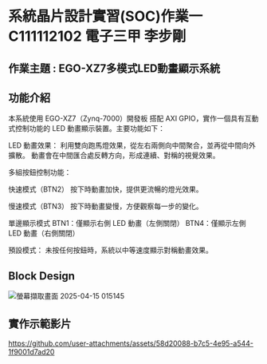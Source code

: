 # 系統晶片設計實習(SOC)作業一   C111112102 電子三甲 李步剛

## 作業主題 : EGO-XZ7多模式LED動畫顯示系統
## 功能介紹
本系統使用 EGO-XZ7（Zynq-7000）開發板 搭配 AXI GPIO，實作一個具有互動式控制功能的 LED 動畫顯示裝置。主要功能如下：

LED 動畫效果：
利用雙向跑馬燈效果，從左右兩側向中間聚合，並再從中間向外擴散。
動畫會在中間匯合處反轉方向，形成連續、對稱的視覺效果。

多組按鈕控制功能：

快速模式（BTN2）
按下時動畫加快，提供更流暢的燈光效果。

慢速模式（BTN3）
按下時動畫變慢，方便觀察每一步的變化。

單邊顯示模式
BTN1：僅顯示右側 LED 動畫（左側關閉）
BTN4：僅顯示左側 LED 動畫（右側關閉）

預設模式：
未按任何按鈕時，系統以中等速度顯示對稱動畫效果。

## Block Design
![螢幕擷取畫面 2025-04-15 015145](https://github.com/user-attachments/assets/43f11925-d596-450a-b5f4-6761b64da03b)



## 實作示範影片
https://github.com/user-attachments/assets/58d20088-b7c5-4e95-a544-1f9001d7ad20


